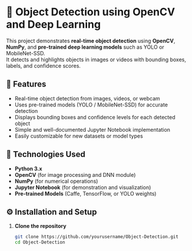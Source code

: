 # 🧠 Object Detection using OpenCV and Deep Learning

This project demonstrates **real-time object detection** using **OpenCV**, **NumPy**, and **pre-trained deep learning models** such as YOLO or MobileNet-SSD.  
It detects and highlights objects in images or videos with bounding boxes, labels, and confidence scores.

## 🚀 Features

- Real-time object detection from images, videos, or webcam  
- Uses pre-trained models (YOLO / MobileNet-SSD) for accurate detection  
- Displays bounding boxes and confidence levels for each detected object  
- Simple and well-documented Jupyter Notebook implementation  
- Easily customizable for new datasets or model types  

## 🧩 Technologies Used

- **Python 3.x**  
- **OpenCV** (for image processing and DNN module)  
- **NumPy** (for numerical operations)  
- **Jupyter Notebook** (for demonstration and visualization)  
- **Pre-trained Models** (Caffe, TensorFlow, or YOLO weights)


## ⚙️ Installation and Setup

1. **Clone the repository**
   ```bash
   git clone https://github.com/yourusername/Object-Detection.git
   cd Object-Detection
